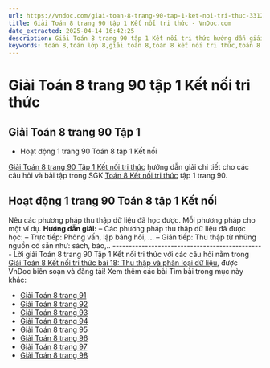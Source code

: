```yaml
---
url: https://vndoc.com/giai-toan-8-trang-90-tap-1-ket-noi-tri-thuc-331254
title: Giải Toán 8 trang 90 tập 1 Kết nối tri thức - VnDoc.com
date_extracted: 2025-04-14 16:42:25
description: Giải Toán 8 trang 90 tập 1 Kết nối tri thức hướng dẫn giải chi tiết các câu hỏi và bài tập trong SGK Toán 8 Kết nối tri thức tập 1.
keywords: toán 8,toán lớp 8,giải toán 8,toán 8 kết nối tri thức,toán 8 kết nối tri thức bài 18,toán 8 kết nối tri thức bài Thu thập và phân loại dữ liệu,toán lớp 8 kết nối tri thức,giải toán 8 kết nối tri thức,giải sgk toán 8 kết nối tri thức,sgk toán 8 kết nối tri thức,toán 8 Thu thập và phân loại dữ liệu,toán 8 bài 18,giải toán 8 bài 18,bài 18 toán 8,toán 8 trang 90,giải toán 8 trang 90,giải toán lớp 8 trang 90,toán lớp 8 trang 90,hoạt động 1 sgk toán 8 tập 1
---
```


# Giải Toán 8 trang 90 tập 1 Kết nối tri thức
## **Giải Toán 8 trang 90 Tập 1**
  * Hoạt động 1 trang 90 Toán 8 tập 1 Kết nối

[Giải Toán 8 trang 90 Tập 1 Kết nối tri thức](<https://vndoc.com/giai-toan-8-trang-90-tap-1-ket-noi-tri-thuc-331254>) hướng dẫn giải chi tiết cho các câu hỏi và bài tập trong SGK [Toán 8 Kết nối tri thức](<https://vndoc.com/toan-8-ket-noi-tri-thuc>) tập 1 trang 90.
## **Hoạt động 1 trang 90 Toán 8 tập 1 Kết nối**
Nêu các phương pháp thu thập dữ liệu đã học được. Mỗi phương pháp cho một ví dụ.
**Hướng dẫn giải:**
– Các phương pháp thu thập dữ liệu đã được học:
– Trực tiếp: Phỏng vấn, lập bảng hỏi, ...
– Gián tiếp: Thu thập từ những nguồn có sẵn như: sách, báo,..
\-----------------------------------------------
Lời giải Toán 8 trang 90 Tập 1 Kết nối tri thức với các câu hỏi nằm trong [Giải Toán 8 Kết nối tri thức bài 18: Thu thập và phân loại dữ liệu](<https://vndoc.com/toan-8-ket-noi-tri-thuc-bai-18-295234>), được VnDoc biên soạn và đăng tải\!
Xem thêm các bài Tìm bài trong mục này khác:
  * [Giải Toán 8 trang 91](</giai-toan-8-trang-91-tap-1-ket-noi-tri-thuc-331255>)
  * [Giải Toán 8 trang 92](</giai-toan-8-trang-92-tap-1-ket-noi-tri-thuc-331606>)
  * [Giải Toán 8 trang 93 ](</giai-toan-8-trang-93-tap-1-ket-noi-tri-thuc-331607>)
  * [Giải Toán 8 trang 94 ](</giai-toan-8-trang-94-tap-1-ket-noi-tri-thuc-331608>)
  * [Giải Toán 8 trang 95 ](</giai-toan-8-trang-95-tap-1-ket-noi-tri-thuc-331609>)
  * [Giải Toán 8 trang 96 ](</giai-toan-8-trang-96-tap-1-ket-noi-tri-thuc-331610>)
  * [Giải Toán 8 trang 97 ](</giai-toan-8-trang-97-tap-1-ket-noi-tri-thuc-331611>)
  * [Giải Toán 8 trang 98 ](</giai-toan-8-trang-98-tap-1-ket-noi-tri-thuc-331612>)

